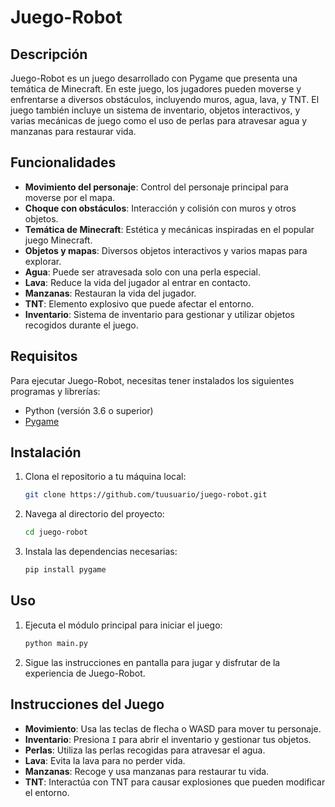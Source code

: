# Juego-Robot

## Descripción

Juego-Robot es un juego desarrollado con Pygame que presenta una temática de Minecraft. En este juego, los jugadores pueden moverse y enfrentarse a diversos obstáculos, incluyendo muros, agua, lava, y TNT. El juego también incluye un sistema de inventario, objetos interactivos, y varias mecánicas de juego como el uso de perlas para atravesar agua y manzanas para restaurar vida.

## Funcionalidades

- **Movimiento del personaje**: Control del personaje principal para moverse por el mapa.
- **Choque con obstáculos**: Interacción y colisión con muros y otros objetos.
- **Temática de Minecraft**: Estética y mecánicas inspiradas en el popular juego Minecraft.
- **Objetos y mapas**: Diversos objetos interactivos y varios mapas para explorar.
- **Agua**: Puede ser atravesada solo con una perla especial.
- **Lava**: Reduce la vida del jugador al entrar en contacto.
- **Manzanas**: Restauran la vida del jugador.
- **TNT**: Elemento explosivo que puede afectar el entorno.
- **Inventario**: Sistema de inventario para gestionar y utilizar objetos recogidos durante el juego.

## Requisitos

Para ejecutar Juego-Robot, necesitas tener instalados los siguientes programas y librerías:

- Python (versión 3.6 o superior)
- [Pygame](https://www.pygame.org/)

## Instalación

1. Clona el repositorio a tu máquina local:
    ```sh
    git clone https://github.com/tuusuario/juego-robot.git
    ```

2. Navega al directorio del proyecto:
    ```sh
    cd juego-robot
    ```

3. Instala las dependencias necesarias:
    ```sh
    pip install pygame
    ```

## Uso

1. Ejecuta el módulo principal para iniciar el juego:
    ```sh
    python main.py
    ```

2. Sigue las instrucciones en pantalla para jugar y disfrutar de la experiencia de Juego-Robot.

## Instrucciones del Juego

- **Movimiento**: Usa las teclas de flecha o WASD para mover tu personaje.
- **Inventario**: Presiona `I` para abrir el inventario y gestionar tus objetos.
- **Perlas**: Utiliza las perlas recogidas para atravesar el agua.
- **Lava**: Evita la lava para no perder vida.
- **Manzanas**: Recoge y usa manzanas para restaurar tu vida.
- **TNT**: Interactúa con TNT para causar explosiones que pueden modificar el entorno.
